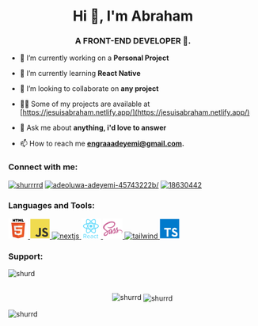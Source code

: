 <h1 align="center">Hi 👋, I'm Abraham</h1>
<h3 align="center">A FRONT-END DEVELOPER 🚀.</h3>

- 🔭 I’m currently working on a **Personal Project**

- 🌱 I’m currently learning **React Native**

- 👯 I’m looking to collaborate on **any project**

- 👨‍💻 Some of my projects are available at [https://jesuisabraham.netlify.app/](https://jesuisabraham.netlify.app/)

- 💬 Ask me about **anything, i'd love to answer**

- 📫 How to reach me **engraaadeyemi@gmail.com.**

<h3 align="left">Connect with me:</h3>
<p align="left">
<a href="https://twitter.com/shurrrrd" target="blank"><img align="center" src="https://raw.githubusercontent.com/rahuldkjain/github-profile-readme-generator/master/src/images/icons/Social/twitter.svg" alt="shurrrrd" height="30" width="40" /></a>
<a href="https://linkedin.com/in/adeoluwa-adeyemi-45743222b/" target="blank"><img align="center" src="https://raw.githubusercontent.com/rahuldkjain/github-profile-readme-generator/master/src/images/icons/Social/linked-in-alt.svg" alt="adeoluwa-adeyemi-45743222b/" height="30" width="40" /></a>
<a href="https://stackoverflow.com/users/18630442" target="blank"><img align="center" src="https://raw.githubusercontent.com/rahuldkjain/github-profile-readme-generator/master/src/images/icons/Social/stack-overflow.svg" alt="18630442" height="30" width="40" /></a>
</p>

<h3 align="left">Languages and Tools:</h3>
<p align="left"> </a> <a href="https://www.w3.org/html/" target="_blank" rel="noreferrer"> <img src="https://raw.githubusercontent.com/devicons/devicon/master/icons/html5/html5-original-wordmark.svg" alt="html5" width="40" height="40"/> </a> <a href="https://developer.mozilla.org/en-US/docs/Web/JavaScript" target="_blank" rel="noreferrer"> <img src="https://raw.githubusercontent.com/devicons/devicon/master/icons/javascript/javascript-original.svg" alt="javascript" width="40" height="40"/> </a> <a href="https://nextjs.org/" target="_blank" rel="noreferrer"> <img src="https://cdn.worldvectorlogo.com/logos/nextjs-2.svg" alt="nextjs" width="40" height="40"/> </a>  </a> <a href="https://reactjs.org/" target="_blank" rel="noreferrer"> <img src="https://raw.githubusercontent.com/devicons/devicon/master/icons/react/react-original-wordmark.svg" alt="react" width="40" height="40"/> </a> <a href="https://sass-lang.com" target="_blank" rel="noreferrer"> <img src="https://raw.githubusercontent.com/devicons/devicon/master/icons/sass/sass-original.svg" alt="sass" width="40" height="40"/> </a> <a href="https://tailwindcss.com/" target="_blank" rel="noreferrer"> <img src="https://www.vectorlogo.zone/logos/tailwindcss/tailwindcss-icon.svg" alt="tailwind" width="40" height="40"/> </a> <a href="https://www.typescriptlang.org/" target="_blank" rel="noreferrer"> <img src="https://raw.githubusercontent.com/devicons/devicon/master/icons/typescript/typescript-original.svg" alt="typescript" width="40" height="40"/> </a> </p>

<h3 align="left">Support:</h3>
<p><a href="https://www.buymeacoffee.com/shurd"> <img align="left" src="https://cdn.buymeacoffee.com/buttons/v2/default-yellow.png" height="50" width="210" alt="shurd" /></a></p><br><br>

<p><img align="left" src="https://github-readme-stats.vercel.app/api/top-langs?username=shurrd&show_icons=true&locale=en&layout=compact" alt="shurrd" /></p>

<p>&nbsp;<img align="center" src="https://github-readme-stats.vercel.app/api?username=shurrd&show_icons=true&locale=en" alt="shurrd" /></p>

<p><img align="center" src="https://github-readme-streak-stats.herokuapp.com/?user=shurrd&" alt="shurrd" /></p>
